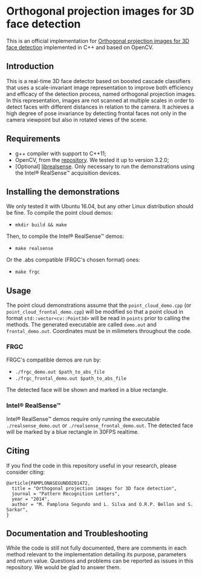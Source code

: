 # Orthogonal projection images for 3D face detection
This is an official implementation for [Orthogonal projection images for 3D face detection](http://www.sciencedirect.com/science/article/pii/S0167865513003693) implemented in C++ and based on OpenCV.

## Introduction
This is a real-time 3D face detector based on boosted cascade classifiers that uses a scale-invariant image representation to improve both efficiency and efficacy of the detection process, named orthogonal projection images.
In this representation, images are not scanned at multiple scales in order to detect faces with different distances in relation to the camera.
It achieves a high degree of pose invariance by detecting frontal faces not only in the camera viewpoint but also in rotated views of the scene.

## Requirements
* g++ compiler with support to C++11;
* OpenCV, from the [repository](https://github.com/opencv/opencv). We tested it up to version 3.2.0;
* [Optional] [librealsense](https://github.com/IntelRealSense/librealsense). Only necessary to run the demonstrations using the Intel® RealSense™ acquisition devices.

## Installing the demonstrations
We only tested it with Ubuntu 16.04, but any other Linux distribution should be fine.
To compile the point cloud demos:
  * `mkdir build && make`

Then, to compile the Intel® RealSense™ demos:
  * `make realsense`
  
Or the .abs compatible (FRGC's chosen format) ones:
  * `make frgc`

## Usage
The point cloud demonstrations assume that the `point_cloud_demo.cpp` (or `point_cloud_frontal_demo.cpp`) will be modified so that a point cloud in format `std::vector<cv::Point3d>` will be read in `points` prior to calling the methods. The generated executable are called `demo.out` and `frontal_demo.out`. Coordinates must be in milimeters throughout the code.

### FRGC
FRGC's compatible demos are run by:
* `./frgc_demo.out $path_to_abs_file`
* `./frgc_frontal_demo.out $path_to_abs_file`

The detected face will be shown and marked in a blue rectangle.

### Intel® RealSense™
Intel® RealSense™ demos require only running the executable `./realsense_demo.out` or `./realsense_frontal_demo.out`.
The detected face will be marked by a blue rectangle in 30FPS realtime.

## Citing
If you find the code in this repository useful in your research, please consider citing:
```
@article{PAMPLONASEGUNDO201472,
  title = "Orthogonal projection images for 3D face detection",
  journal = "Pattern Recognition Letters",
  year = "2014",
  author = "M. Pamplona Segundo and L. Silva and O.R.P. Bellon and S. Sarkar",
}
```


## Documentation and Troubleshooting
While the code is still not fully documented, there are comments in each method relevant to the implementation detailing its purpose, parameters and return value. Questions and problems can be reported as issues in this repository. We would be glad to answer them.
